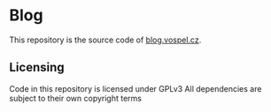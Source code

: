 # Blog
This repository is the source code of [blog.vospel.cz](https://blog.vospel.cz).

## Licensing
Code in this repository is licensed under GPLv3
All dependencies are subject to their own copyright terms
